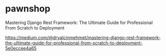 # pawnshop
Mastering Django Rest Framework: The Ultimate Guide for Professional From Scratch to Deployment

https://medium.com/@dryalcinmehmet/mastering-django-rest-framework-the-ultimate-guide-for-professional-from-scratch-to-deployment-5e0eccee4a65
